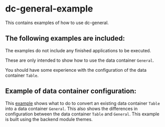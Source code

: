 dc-general-example
==================
This contains examples of how to use dc-general.


The following examples are included:
------------------------------------
The examples do not include any finished applications to be executed.

These are only intended to show how to use 
the data container `General`. 

You should have some experience with the configuration of the data container `Table`.


Example of data container configuration:
----------------------------------------
This [example][example-1] shows what to do to convert an existing data container `Table` into a data container `General`.
This also shows the differences in configuration between the data container `Table` and `General`.
This example is built using the backend module themes.


[example-1]: https://github.com/contao-community-alliance/dc-general-example/blob/master/example/example-1/example-1.md
